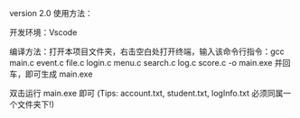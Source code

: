 version 2.0 使用方法：

开发环境：Vscode

编译方法：打开本项目文件夹，右击空白处打开终端，输入该命令行指令：gcc main.c event.c file.c login.c menu.c search.c log.c score.c -o main.exe 并回车，即可生成 main.exe

双击运行 main.exe 即可 (Tips: account.txt, student.txt, logInfo.txt 必须同属一个文件夹下!)